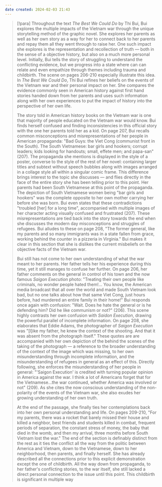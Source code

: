```yaml
---
date created: 2024-02-03 21:43
---
```


> [!para]
> Throughout the text *The Best We Could Do* by Thi Bui, Bui explores the multiple impacts of the Vietnam war through the unique storytelling method of the graphic novel. She explores her parents as well as her own story as a way for her to connect back to her parents and repay them all they went through to raise her. One such impact she explores is the representation and recollection of truth — both in the sense of a objective history, but also on a much more personal level. Initially, Bui tells the story of struggling to understand the conflicting evidence, but we progress into a state where can can relate and even empathize through themes including trauma and childbirth. The scene on pages 206-210 especially illustrate this idea. In *The Best We Could Do*, Thi Bui refines her beliefs on the events of the Vietnam war and their personal impact on her. She compares the evidence commonly seen in American history against first hand stories handed down from her parents and uses such information along with her own experiences to put the impact of history into the perspective of her own life.
> 
> The story told in American history books on the Vietnam war is one that majority of people educated on the Vietnam war would know. Bui finds herself confused and finding inconsistencies in this official story with the one her parents told her as a kid. On page 207, Bui recalls common misconceptions and misrepresentations of her people in American propaganda: "Bad Guys: the Viet Cong (communist front in the South). The South Vietnamese: bar girls and hookers; corrupt leaders; kids looking for handouts; small, effete men; and papa-san" (207). The propaganda she mentions is displayed in the style of a poster, converse to the style of the rest of her novel: containing larger titles and subtext without speech bubbles along with images arranged in a collage style all within a singular comic frame. This difference brings interest to the topic she discusses — and flies directly in the face of the entire story she has been telling prior to this point. Her parents had been South Vietnamese at this point of the propaganda. The depiction of South Vietnamese women being "bar girls and hookers" was the complete opposite to her own mother carrying her before she was born. Bui even states that these contradictions "troubled [her] for a long time", accompanied with multiple images of her character acting visually confused and frustrated (207). These misrepresentations are tied back into the story towards the end when she discusses the modern day misconceptions and struggles of refugees. Bui alludes to these on page 208, "The former general, like my parents and so many immigrants was in a state fallen from grace, working behind the counter in a pizzeria in Virginia." Bui makes it clear in this section that she is dislikes the current misbeliefs on the objective facts of the Vietnam war.
> 
> Bui still has not come to her own understanding of what the war meant to her parents. Her father tells her his experience during this time, yet it still manages to confuse her further. On page 206, her father comments on the general in control of his town and the now famous *Saigon Execution* photo: "Treating their own people like criminals, no wonder people hated them!... You know, the American media broadcast that all over the world and made South Vietnam look bad, but no one talks about how that same Viet Cong, just hours before, had murdered an entire family in their home!" Bui responds once again with confusion: "Wait. Does he hate the general or is he defending him? Did he like communism or not?" (206). This scene highly contrasts her own confusion with *Saidon Execution*, drawing the powerful parallel of incomplete information. On page 208, she elaborates that Eddie Adams, the photographer of *Saigon Execution* was "[l]ike my father, he knew the context of the shooting. And that it was absent from the photograph itself." These quotes are are accompanied with her own depiction of the behind the scenes of the taking of the photograph — a reference to the broader understanding of the context of the image which was missing, to her own misunderstanding through incomplete information, and the misunderstanding of refugees in general as an effect of this. Directly following, she enforces the misunderstanding of her people in general: "'Saigon Execution' is credited with turning popular opinion in America against the war. I think a lot of Americans forget that for the Vietnamese...the war continued, whether America was involved or not" (209). As she cites the now conscious understanding of the non-polarity of the events of the Vietnam war, she also exudes her growing understanding of her own truth.
> 
> At the end of the passage, she finally ties her contemplations back into her own personal understanding and life. On pages 209-210, "For my parents, there was a rocket that barely missed their house and killed a neighbor, best friends and students killed in combat, frequent periods of separation, the constant stress of money, the baby that died in the womb, and then my arrival, three months before South Vietnam lost the war." The end of the section is definably distinct from the rest as it ties the conflict all the way from the politic between America and Vietnam, down to the Vietnamese, down to her neighborhood, then parents, and finally herself. She has already described all the connections prior to this explicit demonstration except the one of childbirth. All the way down from propaganda, to her father's conflicting stories, to the war itself, she still lacked a direct personal connection to the issue until this point. This childbirth is significant in multiple way